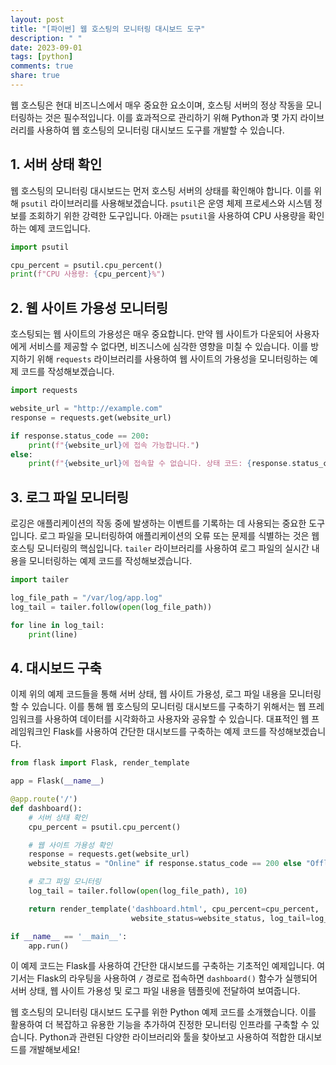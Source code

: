 ```yaml
---
layout: post
title: "[파이썬] 웹 호스팅의 모니터링 대시보드 도구"
description: " "
date: 2023-09-01
tags: [python]
comments: true
share: true
---
```


웹 호스팅은 현대 비즈니스에서 매우 중요한 요소이며, 호스팅 서버의 정상 작동을 모니터링하는 것은 필수적입니다. 이를 효과적으로 관리하기 위해 Python과 몇 가지 라이브러리를 사용하여 웹 호스팅의 모니터링 대시보드 도구를 개발할 수 있습니다.

## 1. 서버 상태 확인

웹 호스팅의 모니터링 대시보드는 먼저 호스팅 서버의 상태를 확인해야 합니다. 이를 위해 `psutil` 라이브러리를 사용해보겠습니다. `psutil`은 운영 체제 프로세스와 시스템 정보를 조회하기 위한 강력한 도구입니다. 아래는 `psutil`을 사용하여 CPU 사용량을 확인하는 예제 코드입니다.

```python
import psutil

cpu_percent = psutil.cpu_percent()
print(f"CPU 사용량: {cpu_percent}%")
```

## 2. 웹 사이트 가용성 모니터링

호스팅되는 웹 사이트의 가용성은 매우 중요합니다. 만약 웹 사이트가 다운되어 사용자에게 서비스를 제공할 수 없다면, 비즈니스에 심각한 영향을 미칠 수 있습니다. 이를 방지하기 위해 `requests` 라이브러리를 사용하여 웹 사이트의 가용성을 모니터링하는 예제 코드를 작성해보겠습니다.

```python
import requests

website_url = "http://example.com"
response = requests.get(website_url)

if response.status_code == 200:
    print(f"{website_url}에 접속 가능합니다.")
else:
    print(f"{website_url}에 접속할 수 없습니다. 상태 코드: {response.status_code}")
```

## 3. 로그 파일 모니터링

로깅은 애플리케이션의 작동 중에 발생하는 이벤트를 기록하는 데 사용되는 중요한 도구입니다. 로그 파일을 모니터링하여 애플리케이션의 오류 또는 문제를 식별하는 것은 웹 호스팅 모니터링의 핵심입니다. `tailer` 라이브러리를 사용하여 로그 파일의 실시간 내용을 모니터링하는 예제 코드를 작성해보겠습니다.

```python
import tailer

log_file_path = "/var/log/app.log"
log_tail = tailer.follow(open(log_file_path))

for line in log_tail:
    print(line)
```

## 4. 대시보드 구축

이제 위의 예제 코드들을 통해 서버 상태, 웹 사이트 가용성, 로그 파일 내용을 모니터링할 수 있습니다. 이를 통해 웹 호스팅의 모니터링 대시보드를 구축하기 위해서는 웹 프레임워크를 사용하여 데이터를 시각화하고 사용자와 공유할 수 있습니다. 대표적인 웹 프레임워크인 Flask를 사용하여 간단한 대시보드를 구축하는 예제 코드를 작성해보겠습니다.

```python
from flask import Flask, render_template

app = Flask(__name__)

@app.route('/')
def dashboard():
    # 서버 상태 확인
    cpu_percent = psutil.cpu_percent()

    # 웹 사이트 가용성 확인
    response = requests.get(website_url)
    website_status = "Online" if response.status_code == 200 else "Offline"

    # 로그 파일 모니터링
    log_tail = tailer.follow(open(log_file_path), 10)

    return render_template('dashboard.html', cpu_percent=cpu_percent, 
                           website_status=website_status, log_tail=log_tail)

if __name__ == '__main__':
    app.run()
```

이 예제 코드는 Flask를 사용하여 간단한 대시보드를 구축하는 기초적인 예제입니다. 여기서는 Flask의 라우팅을 사용하여 `/` 경로로 접속하면 `dashboard()` 함수가 실행되어 서버 상태, 웹 사이트 가용성 및 로그 파일 내용을 템플릿에 전달하여 보여줍니다.

웹 호스팅의 모니터링 대시보드 도구를 위한 Python 예제 코드를 소개했습니다. 이를 활용하여 더 복잡하고 유용한 기능을 추가하여 진정한 모니터링 인프라를 구축할 수 있습니다. Python과 관련된 다양한 라이브러리와 툴을 찾아보고 사용하여 적합한 대시보드를 개발해보세요!